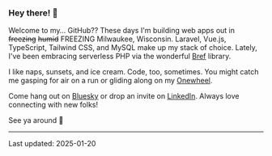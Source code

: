 ### Hey there! 🌊

Welcome to my… GitHub?? These days I'm building web apps out in ~~freezing~~ ~~humid~~ FREEZING Milwaukee, Wisconsin. Laravel, Vue.js, TypeScript, Tailwind CSS, and MySQL make up my stack of choice. Lately, I've been embracing serverless PHP via the wonderful [Bref](https://bref.sh/) library.

I like naps, sunsets, and ice cream. Code, too, sometimes. You might catch me gasping for air on a run or gliding along on my [Onewheel](https://en.wikipedia.org/wiki/Onewheel).

Come hang out on [Bluesky](https://bsky.app/profile/sheng.dev) or drop an invite on [LinkedIn](https://www.linkedin.com/in/shengslogar/). Always love connecting with new folks!

See ya around 🥰

---
Last updated: 2025-01-20
